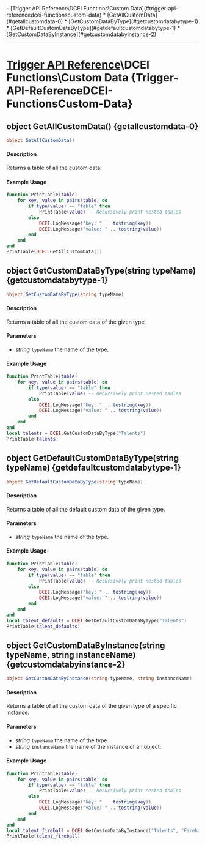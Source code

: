 <div id="toc" markdown="1">
- [Trigger API Reference\DCEI Functions\Custom Data](#trigger-api-referencedcei-functionscustom-data)
  * [GetAllCustomData](#getallcustomdata-0)
  * [GetCustomDataByType](#getcustomdatabytype-1)
  * [GetDefaultCustomDataByType](#getdefaultcustomdatabytype-1)
  * [GetCustomDataByInstance](#getcustomdatabyinstance-2)

</div>

***

# [Trigger API Reference](Trigger-API-Reference)\\DCEI Functions\Custom Data {Trigger-API-ReferenceDCEI-FunctionsCustom-Data}

[](overview-start)

[](overview-end)

## object GetAllCustomData() {getallcustomdata-0}
```cs
object GetAllCustomData()
```
#### Description
[](description-start)
Returns a table of all the custom data.
[](description-end)

#### Example Usage
[](example-usage-start)
```lua
function PrintTable(table)
    for key, value in pairs(table) do
        if type(value) == "table" then
            PrintTable(value) -- Recursively print nested tables
        else
            DCEI.LogMessage("key: " .. tostring(key))
            DCEI.LogMessage("value: " .. tostring(value))
        end
    end
end
PrintTable(DCEI.GetAllCustomData())
```
[](example-usage-end)

[](extra-section-start)

[](extra-section-end)

## object GetCustomDataByType(string typeName) {getcustomdatabytype-1}
```cs
object GetCustomDataByType(string typeName)
```
#### Description
[](description-start)
Returns a table of all the custom data of the given type.
[](description-end)

#### Parameters
[](parameters-start)
- *string* `typeName` the name of the type.

[](parameters-end)

#### Example Usage
[](example-usage-start)
```lua
function PrintTable(table)
    for key, value in pairs(table) do
        if type(value) == "table" then
            PrintTable(value) -- Recursively print nested tables
        else
            DCEI.LogMessage("key: " .. tostring(key))
            DCEI.LogMessage("value: " .. tostring(value))
        end
    end
end
local talents = DCEI.GetCustomDataByType("Talents")
PrintTable(talents)
```
[](example-usage-end)

[](extra-section-start)

[](extra-section-end)

## object GetDefaultCustomDataByType(string typeName) {getdefaultcustomdatabytype-1}
```cs
object GetDefaultCustomDataByType(string typeName)
```
#### Description
[](description-start)
Returns a table of all the default custom data of the given type.
[](description-end)

#### Parameters
[](parameters-start)
- *string* `typeName` the name of the type.

[](parameters-end)

#### Example Usage
[](example-usage-start)
```lua
function PrintTable(table)
    for key, value in pairs(table) do
        if type(value) == "table" then
            PrintTable(value) -- Recursively print nested tables
        else
            DCEI.LogMessage("key: " .. tostring(key))
            DCEI.LogMessage("value: " .. tostring(value))
        end
    end
end
local talent_defaults = DCEI.GetDefaultCustomDataByType("Talents")
PrintTable(talent_defaults)
```
[](example-usage-end)

[](extra-section-start)

[](extra-section-end)

## object GetCustomDataByInstance(string typeName, string instanceName) {getcustomdatabyinstance-2}
```cs
object GetCustomDataByInstance(string typeName, string instanceName)
```
#### Description
[](description-start)
Returns a table of all the custom data of the given type of a specific instance.
[](description-end)

#### Parameters
[](parameters-start)
- *string* `typeName` the name of the type.
- *string* `instanceName` the name of the instance of an object.

[](parameters-end)

#### Example Usage
[](example-usage-start)
```lua
function PrintTable(table)
    for key, value in pairs(table) do
        if type(value) == "table" then
            PrintTable(value) -- Recursively print nested tables
        else
            DCEI.LogMessage("key: " .. tostring(key))
            DCEI.LogMessage("value: " .. tostring(value))
        end
    end
end
local talent_fireball = DCEI.GetCustomDataByInstance("Talents", "Fireball")
PrintTable(talent_fireball)
```
[](example-usage-end)

[](extra-section-start)

[](extra-section-end)


